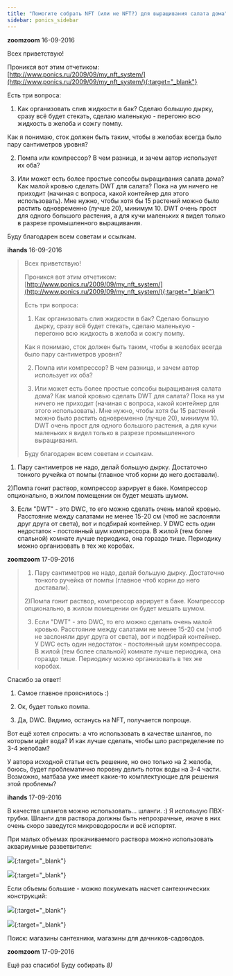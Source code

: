 ```yaml
---
title: "Помогите собрать NFT (или не NFT?) для выращивания салата дома"
sidebar: ponics_sidebar
---
```


**zoomzoom** 16-09-2016

Всех приветствую!

Проникся вот этим отчетиком: [http://www.ponics.ru/2009/09/my_nft_system/](http://www.ponics.ru/2009/09/my_nft_system/){:target="_blank"}

Есть три вопроса:

1) Как организовать слив жидкости в бак? Сделаю большую дырку, сразу всё будет стекать, сделаю маленькую - перегоню всю жидкость в желоба и сожгу помпу.

Как я понимаю, сток должен быть таким, чтобы в желобах всегда было пару сантиметров уровня?

2) Помпа или компрессор? В чем разница, и зачем автор использует их оба?

3) Или может есть более простые сопсобы выращивания салата дома? Как малой кровью сделать DWT для салата? Пока на ум ничего не приходит (начиная с вопроса, какой контейнер для этого использовать). Мне нужно, чтобы хотя бы 15 растений можно было растить одновременно (лучше 20), минимум 10. DWT очень прост для одного большого растения, а для кучи маленьких я видел только в разрезе промышленного выращивания.

Буду благодарен всем советам и ссылкам.


**ihands** 16-09-2016

> Всех приветствую!
> 
> Проникся вот этим отчетиком: [http://www.ponics.ru/2009/09/my_nft_system/](http://www.ponics.ru/2009/09/my_nft_system/){:target="_blank"}
> 
> Есть три вопроса:
> 
> 1) Как организовать слив жидкости в бак? Сделаю большую дырку, сразу всё будет стекать, сделаю маленькую - перегоню всю жидкость в желоба и сожгу помпу.
> 
> Как я понимаю, сток должен быть таким, чтобы в желобах всегда было пару сантиметров уровня?
> 
> 2) Помпа или компрессор? В чем разница, и зачем автор использует их оба?
> 
> 3) Или может есть более простые сопсобы выращивания салата дома? Как малой кровью сделать DWT для салата? Пока на ум ничего не приходит (начиная с вопроса, какой контейнер для этого использовать). Мне нужно, чтобы хотя бы 15 растений можно было растить одновременно (лучше 20), минимум 10. DWT очень прост для одного большого растения, а для кучи маленьких я видел только в разрезе промышленного выращивания.
> 
> Буду благодарен всем советам и ссылкам.

1) Пару сантиметров не надо, делай большую дырку. Достаточно тонкого ручейка от помпы (главное чтоб корни до него доставали).

2)Помпа гонит раствор, компрессор аэрирует в баке. Компрессор опционально, в жилом помещении он будет мешать шумом.

3) Если "DWT" - это DWC, то его можно сделать очень малой кровью. Расстояние между салатами не менее 15-20 см (чтоб не заслоняли друг друга от света), вот и подбирай контейнер. У DWC есть один недостаток - постоянный шум компрессора. В жилой (тем более спальной) комнате лучше периодика, она гораздо тише. Периодику можно организовать в тех же коробах.


**zoomzoom** 17-09-2016

> 1) Пару сантиметров не надо, делай большую дырку. Достаточно тонкого ручейка от помпы (главное чтоб корни до него доставали).
> 
> 2)Помпа гонит раствор, компрессор аэрирует в баке. Компрессор опционально, в жилом помещении он будет мешать шумом.
> 
> 3) Если "DWT" - это DWC, то его можно сделать очень малой кровью. Расстояние между салатами не менее 15-20 см (чтоб не заслоняли друг друга от света), вот и подбирай контейнер. У DWC есть один недостаток - постоянный шум компрессора. В жилой (тем более спальной) комнате лучше периодика, она гораздо тише. Периодику можно организовать в тех же коробах.

Спасибо за ответ!

1) Самое главное прояснилось :)

2) Ок, будет только помпа.

3) Да, DWC. Видимо, останусь на NFT, получается попроще.

Вот ещё хотел спросить: а что использовать в качестве шлангов, по которым идёт вода? И как лучше сделать, чтобы шло распределение по 3-4 желобам?

У автора исходной статьи есть решение, но оно только на 2 желоба, боюсь, будет проблематично поровну делить поток воды на 3-4 части. Возможно, матбаза уже имеет какие-то комплектующие для решения этой проблемы?


**ihands** 17-09-2016

В качестве шлангов можно использовать... шланги. :) Я использую ПВХ-трубки. Шланги для раствора должны быть непрозрачные, иначе в них очень скоро заведутся микроводоросли и всё испортят.

При малых объемах прокачиваемого раствора можно использовать аквариумные разветвители:

[![](/imagehost2/thumbs/razvetvitel.jpg)](https://t.me/ponics_ru_files/17862){:target="_blank"} 

[![](/imagehost2/thumbs/01c6e9a14ab498fxl.jpg)](https://t.me/ponics_ru_files/17863){:target="_blank"}

Если объемы большие - можно покумекать насчет сантехнических конструкций:

[![](/imagehost2/thumbs/d0bad0bed0bbd0bbd0b5d0bad182d0be.jpg)](https://t.me/ponics_ru_files/17864){:target="_blank"}

[![](/imagehost2/thumbs/4waygardenfontbtapbfontsplitter3.jpg)](https://t.me/ponics_ru_files/17865){:target="_blank"}

Поиск: магазины сантехники, магазины для дачников-садоводов.


**zoomzoom** 17-09-2016

Ещё раз спасибо! Буду собирать *8)*


